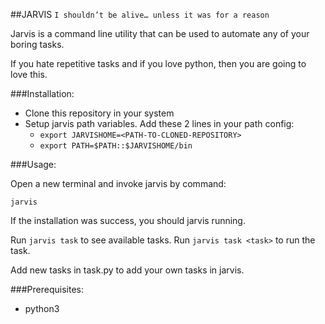 ##JARVIS
`I shouldn’t be alive… unless it was for a reason`

Jarvis is a command line utility that can be used to automate any of your boring tasks.

If you hate repetitive tasks and if you love python, then you are going to love this.

###Installation:

- Clone this repository in your system
- Setup jarvis path variables. Add these 2 lines in your path config:
    - `export JARVISHOME=<PATH-TO-CLONED-REPOSITORY>`
    - `export PATH=$PATH::$JARVISHOME/bin`
    
###Usage:

Open a new terminal and invoke jarvis by command:

`jarvis`

If the installation was success, you should jarvis running.

Run `jarvis task` to see available tasks. Run `jarvis task <task>` to run the task.

Add new tasks in task.py to add your own tasks in jarvis.


###Prerequisites:
- python3 